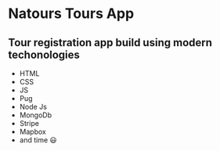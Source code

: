 # Natours Tours App

## Tour registration app build using modern techonologies

- HTML
- CSS
- JS
- Pug
- Node Js
- MongoDb
- Stripe
- Mapbox
- and time 😃
